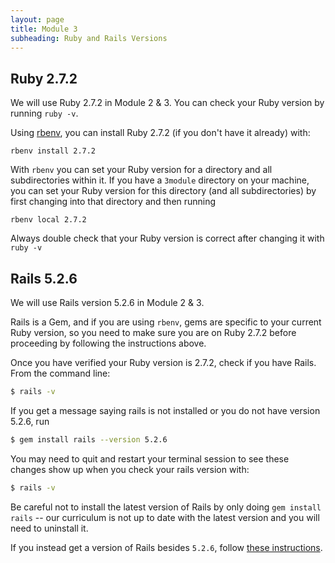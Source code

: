 ```yaml
---
layout: page
title: Module 3
subheading: Ruby and Rails Versions
---
```


## Ruby 2.7.2

We will use Ruby 2.7.2 in Module 2 & 3. You can check your Ruby version by running `ruby -v`.

Using [rbenv](https://github.com/rbenv/rbenv), you can install Ruby 2.7.2 (if you don't have it already) with:

```
rbenv install 2.7.2
```

With `rbenv` you can set your Ruby version for a directory and all subdirectories within it. If you have a `3module` directory on your machine, you can set your Ruby version for this directory (and all subdirectories) by first changing into that directory and then running

```
rbenv local 2.7.2
```

Always double check that your Ruby version is correct after changing it with `ruby -v`

## Rails 5.2.6

We will use Rails version 5.2.6 in Module 2 & 3.

Rails is a Gem, and if you are using `rbenv`, gems are specific to your current Ruby version, so you need to make sure you are on Ruby 2.7.2 before proceeding by following the instructions above.

Once you have verified your Ruby version is 2.7.2, check if you have Rails. From the command line:

```bash
$ rails -v
```

If you get a message saying rails is not installed or you do not have version 5.2.6, run

```bash
$ gem install rails --version 5.2.6
```

You may need to quit and restart your terminal session to see these changes show up when you check your rails version with:

```bash
$ rails -v
```

Be careful not to install the latest version of Rails by only doing `gem install rails` -- our curriculum is not up to date with the latest version and you will need to uninstall it.

If you instead get a version of Rails besides `5.2.6`, follow [these instructions](https://github.com/turingschool-examples/task_manager_rails/blob/master/rails_uninstall.md).

